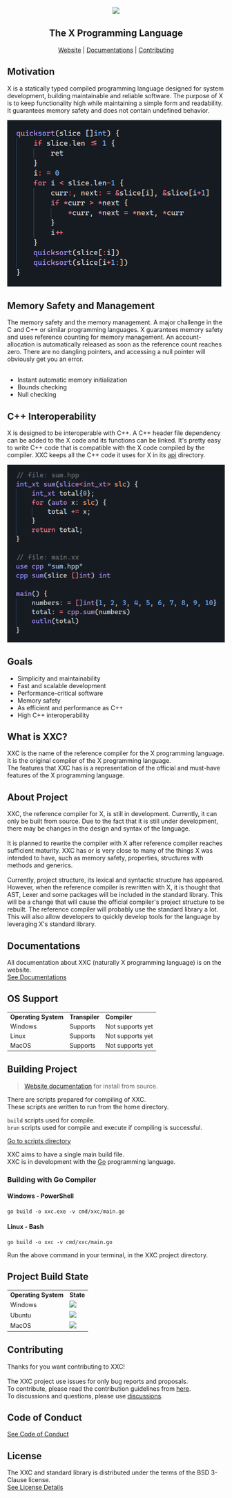 <div align="center">
<p>
    <img width="100" src="https://raw.githubusercontent.com/the-xlang/resources/main/x.svg?sanitize=true">
</p>
<h2>The X Programming Language</h2>

[Website](https://the-xlang.github.io/website/) |
[Documentations](https://the-xlang.github.io/website/pages/docs.html) |
[Contributing](https://the-xlang.github.io/website/pages/contributing.html)

</strong>
</div>

<h2 id="motivation">Motivation</h2>

X is a statically typed compiled programming language designed for system development, building maintainable and reliable software.
The purpose of X is to keep functionality high while maintaining a simple form and readability.
It guarantees memory safety and does not contain undefined behavior.

<img src="./docs/images/quicksort.png"/>

<h2 id="memory-safety">Memory Safety and Management</h2>
The memory safety and the memory management.
A major challenge in the C and C++ or similar programming languages.
X guarantees memory safety and uses reference counting for memory management.
An account-allocation is automatically released as soon as the reference count reaches zero.
There are no dangling pointers, and accessing a null pointer will obviously get you an error.
<br><br>

+ Instant automatic memory initialization
+ Bounds checking
+ Null checking

<h2 id="cpp-interoperability">C++ Interoperability</h2>
X is designed to be interoperable with C++.
A C++ header file dependency can be added to the X code and its functions can be linked.
It's pretty easy to write C++ code that is compatible with the X code compiled by the compiler.
XXC keeps all the C++ code it uses for X in its <a href="https://github.com/the-xlang/xxc/tree/main/api">api</a> directory.
<ol></ol> <!-- for space -->
<img src="./docs/images/cpp_interop.png"/>

<h2 id="goals">Goals</h2>

+ Simplicity and maintainability
+ Fast and scalable development
+ Performance-critical software
+ Memory safety
+ As efficient and performance as C++
+ High C++ interoperability

<h2 id="what-is-xxc">What is XXC?</h2>
XXC is the name of the reference compiler for the X programming language. <br>
It is the original compiler of the X programming language. <br>
The features that XXC has is a representation of the official and must-have features of the X programming language.

<h2 id="about-project">About Project</h2>
XXC, the reference compiler for X, is still in development.
Currently, it can only be built from source.
Due to the fact that it is still under development, there may be changes in the design and syntax of the language.
<br><br>
It is planned to rewrite the compiler with X after reference compiler reaches sufficient maturity.
XXC has or is very close to many of the things X was intended to have, such as memory safety, properties, structures with methods and generics.
<br><br>
Currently, project structure, its lexical and syntactic structure has appeared.
However, when the reference compiler is rewritten with X, it is thought that AST, Lexer and some packages will be included in the standard library.
This will be a change that will cause the official compiler's project structure to be rebuilt.
The reference compiler will probably use the standard library a lot.
This will also allow developers to quickly develop tools for the language by leveraging X's standard library.

<h2 id="documentations">Documentations</h2>

All documentation about XXC (naturally X programming language) is on the website. <br>
[See Documentations](https://the-xlang.github.io/website/pages/docs.html)

<h2 id="os-support">OS Support</h2>

<table>
    <tr>
        <td><strong>Operating System</strong></td>
        <td><strong>Transpiler</strong></td>
        <td><strong>Compiler</strong></td>
    </tr>
    <tr>
        <td>Windows</td>
        <td>Supports</td>
        <td>Not supports yet</td>
    </tr>
    <tr>
        <td>Linux</td>
        <td>Supports</td>
        <td>Not supports yet</td>
    </tr>
    <tr>
        <td>MacOS</td>
        <td>Supports</td>
        <td>Not supports yet</td>
    </tr>
</table>

<h2 id="building-project">Building Project</h2>

> [Website documentation](https://the-xlang.github.io/website/pages/docs.html?page=getting-started-install-from-source) for install from source.

There are scripts prepared for compiling of XXC. <br>
These scripts are written to run from the home directory.

`build` scripts used for compile. <br>
`brun` scripts used for compile and execute if compiling is successful.

[Go to scripts directory](scripts)

XXC aims to have a single main build file. <br>
XXC is in development with the [Go](https://github.com/golang/go) programming language. <br>

### Building with Go Compiler

#### Windows - PowerShell
```
go build -o xxc.exe -v cmd/xxc/main.go
```

#### Linux - Bash
```
go build -o xxc -v cmd/xxc/main.go
```

Run the above command in your terminal, in the XXC project directory.

<h2 id="project-build-state">Project Build State</h2>

<table>
    <tr>
        <td><strong>Operating System</strong></td>
        <td><strong>State</strong></td>
    </tr>
    <tr>
        <td>Windows</td>
        <td>
            <a href="https://github.com/the-xlang/xxc/actions/workflows/windows.yml">
                <img src="https://github.com/the-xlang/xxc/actions/workflows/windows.yml/badge.svg")>
            </a>
        </td>
    </tr>
    <tr>
        <td>Ubuntu</td>
        <td>
            <a href="https://github.com/the-xlang/xxc/actions/workflows/ubuntu.yml">
                <img src="https://github.com/the-xlang/xxc/actions/workflows/ubuntu.yml/badge.svg")>
            </a>
        </td>
    </tr>
    <tr>
        <td>MacOS</td>
        <td>
            <a href="https://github.com/the-xlang/xxc/actions/workflows/macos.yml">
                <img src="https://github.com/the-xlang/xxc/actions/workflows/macos.yml/badge.svg")>
            </a>
        </td>
    </tr>
</table>

<h2 id="contributing">Contributing</h2>

Thanks for you want contributing to XXC!
<br><br>
The XXC project use issues for only bug reports and proposals. <br>
To contribute, please read the contribution guidelines from <a href="https://the-xlang.github.io/website/pages/contributing.html">here</a>. <br>
To discussions and questions, please use <a href="https://github.com/the-xlang/xxc/discussions">discussions</a>.

<h2 id="code-of-conduct">Code of Conduct</h2>

[See Code of Conduct](https://the-xlang.github.io/website/pages/code_of_conduct.html)

<h2 id="license">License</h2>

The XXC and standard library is distributed under the terms of the BSD 3-Clause license. <br>
[See License Details](https://the-xlang.github.io/website/pages/license.html)
